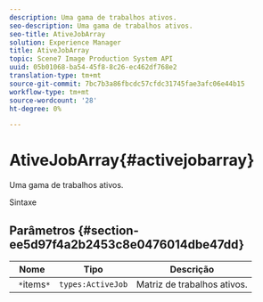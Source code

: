 ```yaml
---
description: Uma gama de trabalhos ativos.
seo-description: Uma gama de trabalhos ativos.
seo-title: AtiveJobArray
solution: Experience Manager
title: AtiveJobArray
topic: Scene7 Image Production System API
uuid: 05b01068-ba54-45f8-8c26-ec462df768e2
translation-type: tm+mt
source-git-commit: 7bc7b3a86fbcdc57cfdc31745fae3afc06e44b15
workflow-type: tm+mt
source-wordcount: '28'
ht-degree: 0%

---
```



# AtiveJobArray{#activejobarray}

Uma gama de trabalhos ativos.

Sintaxe

## Parâmetros {#section-ee5d97f4a2b2453c8e0476014dbe47dd}

| Nome | Tipo | Descrição |
|---|---|---|
| ` *`items`*` | `types:ActiveJob` | Matriz de trabalhos ativos. |

